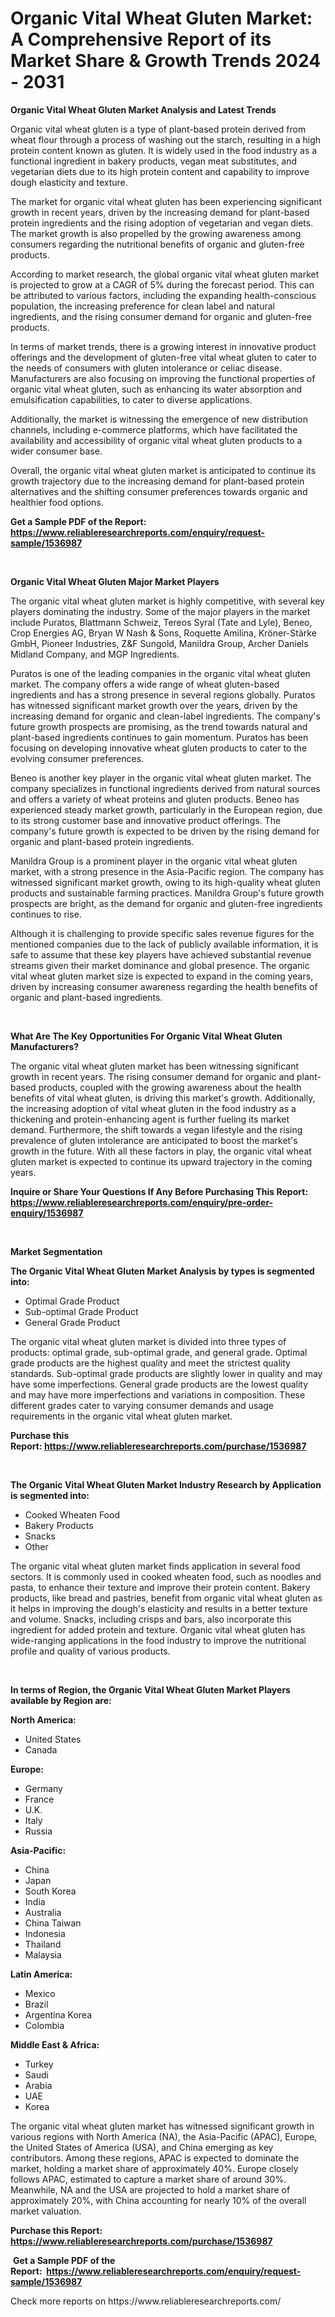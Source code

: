 <p><h1>Organic Vital Wheat Gluten Market: A Comprehensive Report of its Market Share & Growth Trends 2024 - 2031</h1></p><p><strong>Organic Vital Wheat Gluten Market Analysis and Latest Trends</strong></p>
<p><p>Organic vital wheat gluten is a type of plant-based protein derived from wheat flour through a process of washing out the starch, resulting in a high protein content known as gluten. It is widely used in the food industry as a functional ingredient in bakery products, vegan meat substitutes, and vegetarian diets due to its high protein content and capability to improve dough elasticity and texture.</p><p>The market for organic vital wheat gluten has been experiencing significant growth in recent years, driven by the increasing demand for plant-based protein ingredients and the rising adoption of vegetarian and vegan diets. The market growth is also propelled by the growing awareness among consumers regarding the nutritional benefits of organic and gluten-free products.</p><p>According to market research, the global organic vital wheat gluten market is projected to grow at a CAGR of 5% during the forecast period. This can be attributed to various factors, including the expanding health-conscious population, the increasing preference for clean label and natural ingredients, and the rising consumer demand for organic and gluten-free products.</p><p>In terms of market trends, there is a growing interest in innovative product offerings and the development of gluten-free vital wheat gluten to cater to the needs of consumers with gluten intolerance or celiac disease. Manufacturers are also focusing on improving the functional properties of organic vital wheat gluten, such as enhancing its water absorption and emulsification capabilities, to cater to diverse applications.</p><p>Additionally, the market is witnessing the emergence of new distribution channels, including e-commerce platforms, which have facilitated the availability and accessibility of organic vital wheat gluten products to a wider consumer base.</p><p>Overall, the organic vital wheat gluten market is anticipated to continue its growth trajectory due to the increasing demand for plant-based protein alternatives and the shifting consumer preferences towards organic and healthier food options.</p></p>
<p><strong>Get a Sample PDF of the Report:&nbsp; <a href="https://www.reliableresearchreports.com/enquiry/request-sample/1536987">https://www.reliableresearchreports.com/enquiry/request-sample/1536987</a></strong></p>
<p>&nbsp;</p>
<p><strong>Organic Vital Wheat Gluten Major Market Players</strong></p>
<p><p>The organic vital wheat gluten market is highly competitive, with several key players dominating the industry. Some of the major players in the market include Puratos, Blattmann Schweiz, Tereos Syral (Tate and Lyle), Beneo, Crop Energies AG, Bryan W Nash & Sons, Roquette Amilina, Kröner-Stärke GmbH, Pioneer Industries, Z&F Sungold, Manildra Group, Archer Daniels Midland Company, and MGP Ingredients.</p><p>Puratos is one of the leading companies in the organic vital wheat gluten market. The company offers a wide range of wheat gluten-based ingredients and has a strong presence in several regions globally. Puratos has witnessed significant market growth over the years, driven by the increasing demand for organic and clean-label ingredients. The company's future growth prospects are promising, as the trend towards natural and plant-based ingredients continues to gain momentum. Puratos has been focusing on developing innovative wheat gluten products to cater to the evolving consumer preferences.</p><p>Beneo is another key player in the organic vital wheat gluten market. The company specializes in functional ingredients derived from natural sources and offers a variety of wheat proteins and gluten products. Beneo has experienced steady market growth, particularly in the European region, due to its strong customer base and innovative product offerings. The company's future growth is expected to be driven by the rising demand for organic and plant-based protein ingredients.</p><p>Manildra Group is a prominent player in the organic vital wheat gluten market, with a strong presence in the Asia-Pacific region. The company has witnessed significant market growth, owing to its high-quality wheat gluten products and sustainable farming practices. Manildra Group's future growth prospects are bright, as the demand for organic and gluten-free ingredients continues to rise.</p><p>Although it is challenging to provide specific sales revenue figures for the mentioned companies due to the lack of publicly available information, it is safe to assume that these key players have achieved substantial revenue streams given their market dominance and global presence. The organic vital wheat gluten market size is expected to expand in the coming years, driven by increasing consumer awareness regarding the health benefits of organic and plant-based ingredients.</p></p>
<p>&nbsp;</p>
<p><strong>What Are The Key Opportunities For Organic Vital Wheat Gluten Manufacturers?</strong></p>
<p><p>The organic vital wheat gluten market has been witnessing significant growth in recent years. The rising consumer demand for organic and plant-based products, coupled with the growing awareness about the health benefits of vital wheat gluten, is driving this market's growth. Additionally, the increasing adoption of vital wheat gluten in the food industry as a thickening and protein-enhancing agent is further fueling its market demand. Furthermore, the shift towards a vegan lifestyle and the rising prevalence of gluten intolerance are anticipated to boost the market's growth in the future. With all these factors in play, the organic vital wheat gluten market is expected to continue its upward trajectory in the coming years.</p></p>
<p><strong>Inquire or Share Your Questions If Any Before Purchasing This Report: <a href="https://www.reliableresearchreports.com/enquiry/pre-order-enquiry/1536987">https://www.reliableresearchreports.com/enquiry/pre-order-enquiry/1536987</a></strong></p>
<p>&nbsp;</p>
<p><strong>Market Segmentation</strong></p>
<p><strong>The Organic Vital Wheat Gluten Market Analysis by types is segmented into:</strong></p>
<p><ul><li>Optimal Grade Product</li><li>Sub-optimal Grade Product</li><li>General Grade Product</li></ul></p>
<p><p>The organic vital wheat gluten market is divided into three types of products: optimal grade, sub-optimal grade, and general grade. Optimal grade products are the highest quality and meet the strictest quality standards. Sub-optimal grade products are slightly lower in quality and may have some imperfections. General grade products are the lowest quality and may have more imperfections and variations in composition. These different grades cater to varying consumer demands and usage requirements in the organic vital wheat gluten market.</p></p>
<p><strong>Purchase this Report:&nbsp;<a href="https://www.reliableresearchreports.com/purchase/1536987">https://www.reliableresearchreports.com/purchase/1536987</a></strong></p>
<p>&nbsp;</p>
<p><strong>The Organic Vital Wheat Gluten Market Industry Research by Application is segmented into:</strong></p>
<p><ul><li>Cooked Wheaten Food</li><li>Bakery Products</li><li>Snacks</li><li>Other</li></ul></p>
<p><p>The organic vital wheat gluten market finds application in several food sectors. It is commonly used in cooked wheaten food, such as noodles and pasta, to enhance their texture and improve their protein content. Bakery products, like bread and pastries, benefit from organic vital wheat gluten as it helps in improving the dough's elasticity and results in a better texture and volume. Snacks, including crisps and bars, also incorporate this ingredient for added protein and texture. Organic vital wheat gluten has wide-ranging applications in the food industry to improve the nutritional profile and quality of various products.</p></p>
<p>&nbsp;</p>
<p><strong>In terms of Region, the Organic Vital Wheat Gluten Market Players available by Region are:</strong></p>
<p>
    <p> <strong> North America: </strong>
        <ul>
            <li>United States</li>
            <li>Canada</li>
        </ul>
        </p> 
    <p> <strong> Europe: </strong>
        <ul>
            <li>Germany</li>
            <li>France</li>
            <li>U.K.</li>
            <li>Italy</li>
            <li>Russia</li>
        </ul>
        </p> 
    <p> <strong> Asia-Pacific: </strong>
        <ul>
            <li>China</li>
            <li>Japan</li>
            <li>South Korea</li>
            <li>India</li>
            <li>Australia</li>
            <li>China Taiwan</li>
            <li>Indonesia</li>
            <li>Thailand</li>
            <li>Malaysia</li>
        </ul>
        </p> 
    <p> <strong> Latin America: </strong>
        <ul>
            <li>Mexico</li>
            <li>Brazil</li>
            <li>Argentina Korea</li>
            <li>Colombia</li>
        </ul>
        </p> 
    <p> <strong> Middle East & Africa: </strong>
        <ul>
            <li>Turkey</li>
            <li>Saudi</li>
            <li>Arabia</li>
            <li>UAE</li>
            <li>Korea</li>
        </ul>
    </p>
    </p>
<p><p>The organic vital wheat gluten market has witnessed significant growth in various regions with North America (NA), the Asia-Pacific (APAC), Europe, the United States of America (USA), and China emerging as key contributors. Among these regions, APAC is expected to dominate the market, holding a market share of approximately 40%. Europe closely follows APAC, estimated to capture a market share of around 30%. Meanwhile, NA and the USA are projected to hold a market share of approximately 20%, with China accounting for nearly 10% of the overall market valuation.</p></p>
<p><strong>Purchase this Report: <a href="https://www.reliableresearchreports.com/purchase/1536987">https://www.reliableresearchreports.com/purchase/1536987</a></strong></p>
<p>&nbsp;<strong>Get a Sample PDF of the Report:&nbsp;&nbsp;<a href="https://www.reliableresearchreports.com/enquiry/request-sample/1536987">https://www.reliableresearchreports.com/enquiry/request-sample/1536987</a></strong></p>
<p><strong></strong></p>
<p>Check more reports on https://www.reliableresearchreports.com/</p>